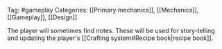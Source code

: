 Tag: #gameplay 
Categories: [[Primary mechanics]], [[Mechanics]], [[Gameplay]], [[Design]]

The player will sometimes find notes. These will be used for story-telling and updating the player's [[Crafting system#Recipe book|recipe book]].
